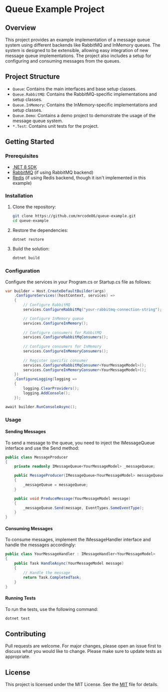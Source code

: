 # Queue Example Project

## Overview

This project provides an example implementation of a message queue system using different backends like RabbitMQ and InMemory queues. The system is designed to be extensible, allowing easy integration of new message queue implementations. The project also includes a setup for configuring and consuming messages from the queues.

## Project Structure

- `Queue`: Contains the main interfaces and base setup classes.
- `Queue.RabbitMQ`: Contains the RabbitMQ-specific implementations and setup classes.
- `Queue.InMemory`: Contains the InMemory-specific implementations and setup classes.
- `Queue.Demo`: Contains a demo project to demonstrate the usage of the message queue system.
- `*.Test`: Contains unit tests for the project.

## Getting Started

### Prerequisites

- [.NET 8 SDK](https://dotnet.microsoft.com/download/dotnet/8.0)
- [RabbitMQ](https://www.rabbitmq.com/download.html) (if using RabbitMQ backend)
- [Redis](https://redis.io/download) (if using Redis backend, though it isn't implemented in this example)

### Installation

1. Clone the repository:
   ```bash
   git clone https://github.com/mrcode86/queue-example.git
   cd queue-example
2. Restore the dependencies:
   ```bash
   dotnet restore
   ```
1. Build the solution:
   ```bash
   dotnet build
   ```

### Configuration
Configure the services in your Program.cs or Startup.cs file as follows:

```csharp
var builder = Host.CreateDefaultBuilder(args)
    .ConfigureServices((hostContext, services) =>
    {
        // Configure RabbitMQ
        services.ConfigureRabbitMq("your-rabbitmq-connection-string");

        // Configure InMemory queue
        services.ConfigureInMemory();
        
        // Configure consumers for RabbitMQ
        services.ConfigureRabbitMqConsumers();
        
        // Configure consumers for InMemory
        services.ConfigureInMemoryConsumers();
        
        // Register specific consumer
        services.ConfigureRabbitMqConsumer<YourMessageModel>();
        services.ConfigureInMemoryConsumer<YourMessageModel>();
    })
    .ConfigureLogging(logging =>
    {
        logging.ClearProviders();
        logging.AddConsole();
    });

await builder.RunConsoleAsync();
```

### Usage

#### Sending Messages
To send a message to the queue, you need to inject the IMessageQueue<T> interface and use the Send method:

```csharp
public class MessageProducer
{
    private readonly IMessageQueue<YourMessageModel> _messageQueue;

    public MessageProducer(IMessageQueue<YourMessageModel> messageQueue)
    {
        _messageQueue = messageQueue;
    }

    public void ProduceMessage(YourMessageModel message)
    {
        _messageQueue.Send(message, EventTypes.SomeEventType);
    }
}
```

#### Consuming Messages
To consume messages, implement the IMessageHandler<T> interface and handle the messages accordingly:

```csharp
public class YourMessageHandler : IMessageHandler<YourMessageModel>
{
    public Task HandleAsync(YourMessageModel message)
    {
        // Handle the message
        return Task.CompletedTask;
    }
}
```

#### Running Tests
To run the tests, use the following command:

```bash
dotnet test
```

## Contributing
Pull requests are welcome. For major changes, please open an issue first to discuss what you would like to change.
Please make sure to update tests as appropriate.

## License
This project is licensed under the MIT License. See the [MIT](https://choosealicense.com/licenses/mit/) file for details.
